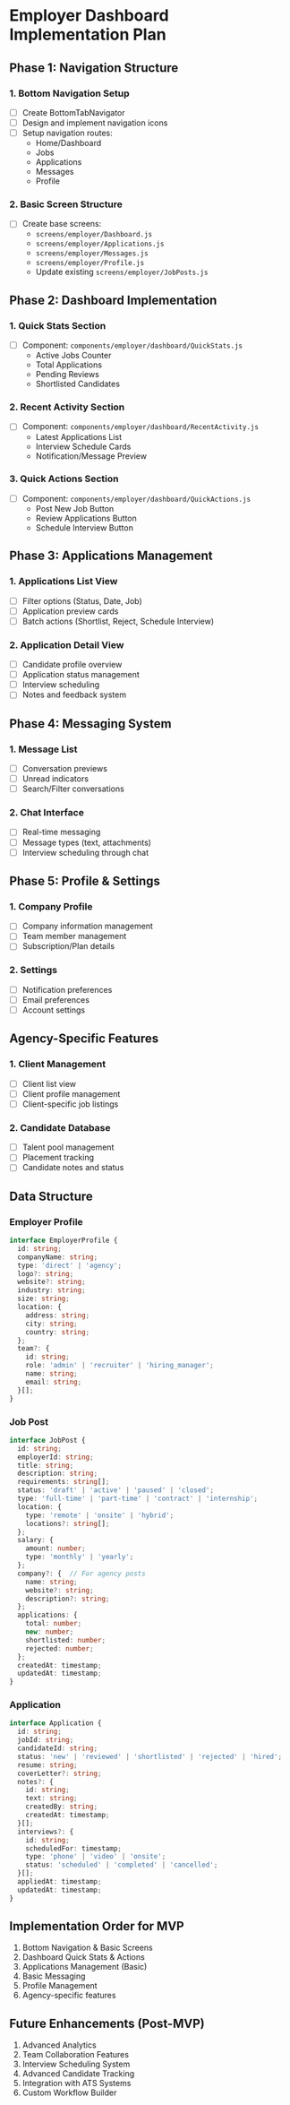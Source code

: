 # Employer Dashboard Implementation Plan

## Phase 1: Navigation Structure
### 1. Bottom Navigation Setup
- [ ] Create BottomTabNavigator
- [ ] Design and implement navigation icons
- [ ] Setup navigation routes:
  - Home/Dashboard
  - Jobs
  - Applications
  - Messages
  - Profile

### 2. Basic Screen Structure
- [ ] Create base screens:
  - `screens/employer/Dashboard.js`
  - `screens/employer/Applications.js`
  - `screens/employer/Messages.js`
  - `screens/employer/Profile.js`
  - Update existing `screens/employer/JobPosts.js`

## Phase 2: Dashboard Implementation
### 1. Quick Stats Section
- [ ] Component: `components/employer/dashboard/QuickStats.js`
  - Active Jobs Counter
  - Total Applications
  - Pending Reviews
  - Shortlisted Candidates

### 2. Recent Activity Section
- [ ] Component: `components/employer/dashboard/RecentActivity.js`
  - Latest Applications List
  - Interview Schedule Cards
  - Notification/Message Preview

### 3. Quick Actions Section
- [ ] Component: `components/employer/dashboard/QuickActions.js`
  - Post New Job Button
  - Review Applications Button
  - Schedule Interview Button

## Phase 3: Applications Management
### 1. Applications List View
- [ ] Filter options (Status, Date, Job)
- [ ] Application preview cards
- [ ] Batch actions (Shortlist, Reject, Schedule Interview)

### 2. Application Detail View
- [ ] Candidate profile overview
- [ ] Application status management
- [ ] Interview scheduling
- [ ] Notes and feedback system

## Phase 4: Messaging System
### 1. Message List
- [ ] Conversation previews
- [ ] Unread indicators
- [ ] Search/Filter conversations

### 2. Chat Interface
- [ ] Real-time messaging
- [ ] Message types (text, attachments)
- [ ] Interview scheduling through chat

## Phase 5: Profile & Settings
### 1. Company Profile
- [ ] Company information management
- [ ] Team member management
- [ ] Subscription/Plan details

### 2. Settings
- [ ] Notification preferences
- [ ] Email preferences
- [ ] Account settings

## Agency-Specific Features
### 1. Client Management
- [ ] Client list view
- [ ] Client profile management
- [ ] Client-specific job listings

### 2. Candidate Database
- [ ] Talent pool management
- [ ] Placement tracking
- [ ] Candidate notes and status

## Data Structure

### Employer Profile
```typescript
interface EmployerProfile {
  id: string;
  companyName: string;
  type: 'direct' | 'agency';
  logo?: string;
  website?: string;
  industry: string;
  size: string;
  location: {
    address: string;
    city: string;
    country: string;
  };
  team?: {
    id: string;
    role: 'admin' | 'recruiter' | 'hiring_manager';
    name: string;
    email: string;
  }[];
}
```

### Job Post
```typescript
interface JobPost {
  id: string;
  employerId: string;
  title: string;
  description: string;
  requirements: string[];
  status: 'draft' | 'active' | 'paused' | 'closed';
  type: 'full-time' | 'part-time' | 'contract' | 'internship';
  location: {
    type: 'remote' | 'onsite' | 'hybrid';
    locations?: string[];
  };
  salary: {
    amount: number;
    type: 'monthly' | 'yearly';
  };
  company?: {  // For agency posts
    name: string;
    website?: string;
    description?: string;
  };
  applications: {
    total: number;
    new: number;
    shortlisted: number;
    rejected: number;
  };
  createdAt: timestamp;
  updatedAt: timestamp;
}
```

### Application
```typescript
interface Application {
  id: string;
  jobId: string;
  candidateId: string;
  status: 'new' | 'reviewed' | 'shortlisted' | 'rejected' | 'hired';
  resume: string;
  coverLetter?: string;
  notes?: {
    id: string;
    text: string;
    createdBy: string;
    createdAt: timestamp;
  }[];
  interviews?: {
    id: string;
    scheduledFor: timestamp;
    type: 'phone' | 'video' | 'onsite';
    status: 'scheduled' | 'completed' | 'cancelled';
  }[];
  appliedAt: timestamp;
  updatedAt: timestamp;
}
```

## Implementation Order for MVP
1. Bottom Navigation & Basic Screens
2. Dashboard Quick Stats & Actions
3. Applications Management (Basic)
4. Basic Messaging
5. Profile Management
6. Agency-specific features

## Future Enhancements (Post-MVP)
1. Advanced Analytics
2. Team Collaboration Features
3. Interview Scheduling System
4. Advanced Candidate Tracking
5. Integration with ATS Systems
6. Custom Workflow Builder 